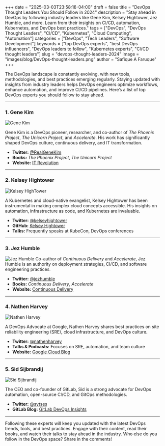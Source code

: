 +++
date = "2025-03-03T23:58:18-04:00"
draft = false
title = "DevOps Thought Leaders You Should Follow in 2024"
description = "Stay ahead in DevOps by following industry leaders like Gene Kim, Kelsey Hightower, Jez Humble, and more. Learn from their insights on CI/CD, automation, Kubernetes, and DevOps best practices."
tags = ["DevOps", "DevOps Thought Leaders", "CI/CD", "Kubernetes", "Cloud Computing", "Automation"]
categories = ["DevOps", "Tech Leaders", "Software Development"]
keywords = ["top DevOps experts", "best DevOps influencers", "DevOps leaders to follow", "Kubernetes experts", "CI/CD thought leaders"]
slug = "devops-thought-leaders-2024"
image = "images/blog/DevOps-thought-leaders.png"
author = "Safique A Faruque"
+++

The DevOps landscape is constantly evolving, with new tools, methodologies, and best practices emerging regularly. Staying updated with insights from industry leaders helps DevOps engineers optimize workflows, enhance automation, and improve CI/CD pipelines. Here’s a list of top DevOps experts you should follow to stay ahead.

---

### 1. **Gene Kim**
![Gene Kim](https://itrevolution.b-cdn.net/wp-content/uploads/2022/09/gene_kim_2-3-455x509.png.webp)

Gene Kim is a DevOps pioneer, researcher, and co-author of _The Phoenix Project_, _The Unicorn Project_, and _Accelerate_. His work has significantly shaped DevOps culture, continuous delivery, and IT transformation.

- **Twitter:** [@RealGeneKim](https://twitter.com/RealGeneKim)
- **Books:** _The Phoenix Project_, _The Unicorn Project_
- **Website:** [IT Revolution](https://itrevolution.com/)

---

### 2. **Kelsey Hightower**
![Kelsey HighTower](https://avatars.githubusercontent.com/u/1123322?v=4)

A Kubernetes and cloud-native evangelist, Kelsey Hightower has been instrumental in making complex cloud concepts accessible. His insights on automation, infrastructure as code, and Kubernetes are invaluable.

- **Twitter:** [@kelseyhightower](https://twitter.com/kelseyhightower)
- **GitHub:** [Kelsey Hightower](https://github.com/kelseyhightower)
- **Talks:** Frequently speaks at KubeCon, DevOps conferences

---

### 3. **Jez Humble**
![Jez Humble](https://avatars.githubusercontent.com/u/155194?v=4)
Co-author of _Continuous Delivery_ and _Accelerate_, Jez Humble is an authority on deployment strategies, CI/CD, and software engineering practices.

- **Twitter:** [@jezhumble](https://twitter.com/jezhumble)
- **Books:** _Continuous Delivery_, _Accelerate_
- **Website:** [Continuous Delivery](https://continuousdelivery.com/)

---

### 4. **Nathen Harvey**
![Nathen Harvey](https://res.cloudinary.com/leaddev/image/upload/f_auto/q_auto/dpr_auto/c_lfill,h_300,w_300/next/2023/01/Nathen-Harvey.png)

A DevOps Advocate at Google, Nathen Harvey shares best practices on site reliability engineering (SRE), cloud infrastructure, and DevOps culture.

- **Twitter:** [@nathenharvey](https://twitter.com/nathenharvey)
- **Talks & Podcasts:** Focuses on SRE, automation, and team culture
- **Website:** [Google Cloud Blog](https://cloud.google.com/blog/)

---

### 5. **Sid Sijbrandij**
![Sid Sijbrandij](https://pbs.twimg.com/profile_images/767057523442495489/8GuG_odT_400x400.jpg)

The CEO and co-founder of GitLab, Sid is a strong advocate for DevOps automation, open-source CI/CD, and GitOps methodologies.

- **Twitter:** [@sytses](https://twitter.com/sytses)
- **GitLab Blog:** [GitLab DevOps Insights](https://about.gitlab.com/blog/)

---

Following these experts will keep you updated with the latest DevOps trends, tools, and best practices. Engage with their content, read their books, and watch their talks to stay ahead in the industry. Who else do you follow in the DevOps space? Share in the comments!


